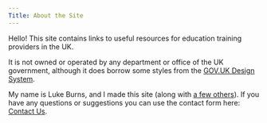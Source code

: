 ```yaml
---
Title: About the Site
---
```

Hello! This site contains links to useful resources for education training providers in the UK.

It is not owned or operated by any department or office of the UK government, although it does borrow some styles from the [GOV.UK Design System](https://design-system.service.gov.uk/).

My name is Luke Burns, and I made this site (along with [a few others](https://lukeburns.netlify.app)). If you have any questions or suggestions you can use the contact form here: [Contact Us](/site/contact).
